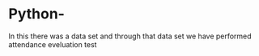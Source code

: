 # Python-
In this there was a data set and through that data set we have performed attendance eveluation test

